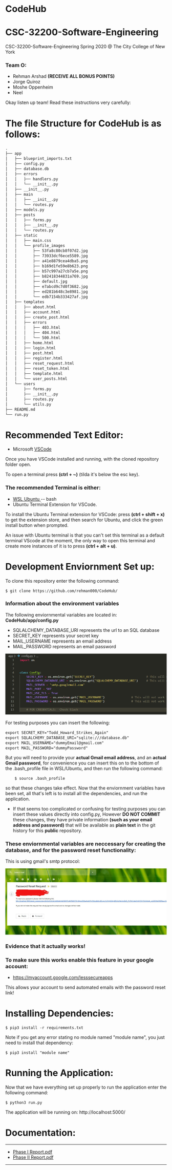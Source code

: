 # CodeHub

# CSC-32200-Software-Engineering
CSC-32200-Software-Engineering Spring 2020 @ The City College of New York 

### Team O:
- Rehman Arshad <b>(RECEIVE ALL BONUS POINTS)</b>
- Jorge Quiroz
- Moshe Oppenheim 
- Neel

Okay listen up team! Read these instructions very carefully:

# The file Structure for CodeHub is as follows:

``` 
.
├── app
│   ├── blueprint_imports.txt
│   ├── config.py
│   ├── database.db
│   ├── errors
│   │   ├── handlers.py
│   │   └── __init__.py
│   ├── __init__.py
│   ├── main
│   │   ├── __init__.py
│   │   └── routes.py
│   ├── models.py
│   ├── posts
│   │   ├── forms.py
│   │   ├── __init__.py
│   │   └── routes.py
│   ├── static
│   │   ├── main.css
│   │   └── profile_images
│   │       ├── 53fa8c80cb8f07d2.jpg
│   │       ├── 73933dcf6ece5589.jpg
│   │       ├── a41e8879cea4dba5.png
│   │       ├── b169d1fe59e8b623.png
│   │       ├── b57c997a27cb7a5e.png
│   │       ├── b82418344831a769.jpg
│   │       ├── default.jpg
│   │       ├── e7abcd9c7d0f3682.jpg
│   │       ├── ed281b648c3e8981.jpg
│   │       └── edb7154b333427af.jpg
│   ├── templates
│   │   ├── about.html
│   │   ├── account.html
│   │   ├── create_post.html
│   │   ├── errors
│   │   │   ├── 403.html
│   │   │   ├── 404.html
│   │   │   └── 500.html
│   │   ├── home.html
│   │   ├── login.html
│   │   ├── post.html
│   │   ├── register.html
│   │   ├── reset_request.html
│   │   ├── reset_token.html
│   │   ├── template.html
│   │   └── user_posts.html
│   └── users
│       ├── forms.py
│       ├── __init__.py
│       ├── routes.py
│       └── utils.py
├── README.md
└── run.py

```

# Recommended Text Editor: 
- Microsoft <a href="https://code.visualstudio.com/download">VSCode</a>

Once you have VSCode installed and running, with the cloned repository folder open. 

To open a terminal press <b>(ctrl + ~)</b> (tilda it's below the esc key). 

### The recommended Terminal is either: 
- <a href="https://www.microsoft.com/en-us/p/ubuntu/9nblggh4msv6?activetab=pivot:overviewtab"> WSL Ubuntu </a> -- bash
- Ubuntu Terminal Extension for VSCode. 

To install the Ubuntu Terminal extension for VSCode: press <b>(ctrl + shift + x)</b> to get the extension store, and then search for Ubuntu, and click the green install button when prompted. 

An issue with Ubuntu terminal is that you can't set this terminal as a default terminal VScode at the moment, the only way to open this terminal and create more instances of it is to press <b>(ctrl + alt + u)</b>.

# Development Enviornment Set up:
To clone this repository enter the following command: 

    $ git clone https://github.com/rehman000/CodeHub/

### Information about the environment variables
The following enviornmental variables are located in: <b>CodeHub/app/config.py</b>

* SQLALCHEMY_DATABASE_URI represents the url to an SQL database
* SECRET_KEY represents your secret key
* MAIL_USERNAME represents an email address
* MAIL_PASSWORD represents an email password

<img src="documentation/Config.png" >

For testing purposes you can insert the following: 

```
export SECRET_KEY="Todd_Howard_Strikes_Again"
export SQLALCHEMY_DATABASE_URI="sqlite:///database.db"
export MAIL_USERNAME="dummyEmail@gmail.com"
export MAIL_PASSWORD="dummyPassword"
```

But you will need to provide your <b>actual Gmail email address</b>, and an <b>actual Gmail password</b>, for convenience you can insert this on to the bottom of the .bash_profile file in WSL/Ubuntu, and then run the following command:  

        $ source .bash_profile

so that these changes take effect. Now that the enviornment variables have been set, all that's left is to install all the dependencies, and run the application. 

- If that seems too complicated or confusing for testing purposes you can insert these values directly into config.py, However <b>DO NOT COMMIT</b> these changes, they have private information <b>(such as your email address and password)</b> that will be available as <b>plain text</b> in the git history for this <b>public</b> repository. 

### These enviornmental variables are neccessary for creating the database, and for the password reset functionality:

This is using gmail's smtp protocol:

<img src="documentation/Password_Reset.jpg">

### Evidence that it actually works!



### To make sure this works enable this feature in your google account: 
- https://myaccount.google.com/lesssecureapps

This allows your account to send automated emails with the password reset link! 
# Installing Dependencies: 

    $ pip3 install -r requirements.txt
    
Note if you get any error stating no module named "module name", you just need to install that dependency:

    $ pip3 install "module name"

# Running the Application:

Now that we have everything set up properly to run the application enter the following command:

    $ python3 run.py

The application will be running on:     http://localhost:5000/ 

# Documentation: 

<hr></hr>

- <a href="Phase I Report.pdf">Phase I Report.pdf</a>
- <a href="Phase II_ Design Report.pdf">Phase II Report.pdf</a>

<hr></hr>
